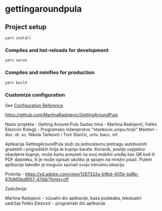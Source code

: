 # gettingaroundpula

## Project setup
```
yarn install
```

### Compiles and hot-reloads for development
```
yarn serve
```

### Compiles and minifies for production
```
yarn build
```

### Customize configuration
See [Configuration Reference](https://cli.vuejs.org/config/).




https://github.com/MartinaRadojevic/GettingAroundPula

Naziv projekta - Getting Around Pula
Sastav tima - Martina Radojević, Feliks Elezović
Kolegij - Programsko inženjerstvo "ntankovic.unipu.hr/pi"
Mentori - doc. dr. sc. Nikola Tanković i Toni Starčić, univ. bacc. inf.

Aplikacija GettingAroundPula služi za jednostavnu pretragu autobusnih gradskih i prigradskih linija te kupnju karata. 
Korisnik, poslije uspješno obavljene kupnje, može kartu preuzeti na svoj mobilni uređaj kao QR kod ili PDF datoteku, ili
je može ispisati ukoliko je spojen na mrežni pisač.
Putem aplikacije također je moguće saznati svoju trenutnu lokaciju.

Prototip - https://xd.adobe.com/view/1287322a-b9bd-405b-bd8e-87b865bd9f57-47d4/?hints=off

Zaduženja:

Martina Radojević - vizualni dio aplikacije, baza podataka, tekstualni sadržaji
Feliks Elezović - programski dio aplikacije
